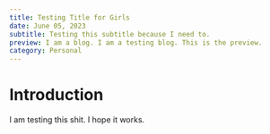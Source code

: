```yaml
---
title: Testing Title for Girls
date: June 05, 2023
subtitle: Testing this subtitle because I need to.
preview: I am a blog. I am a testing blog. This is the preview.
category: Personal
---
```


# Introduction

I am testing this shit. I hope it works.
 